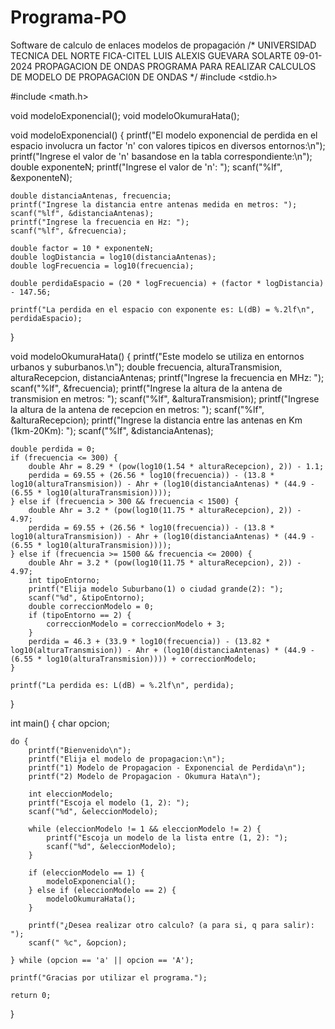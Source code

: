 # Programa-PO
Software de calculo de enlaces modelos de propagación
/*
UNIVERSIDAD TECNICA DEL NORTE
FICA-CITEL
LUIS ALEXIS GUEVARA SOLARTE
09-01-2024
PROPAGACION DE ONDAS
PROGRAMA PARA REALIZAR CALCULOS DE MODELO DE PROPAGACI0N DE ONDAS
*/
#include <stdio.h>

#include <math.h>

void modeloExponencial();
void modeloOkumuraHata();

void modeloExponencial() {
    printf("El modelo exponencial de perdida en el espacio involucra un factor 'n' con valores tipicos en diversos entornos:\n");
    printf("Ingrese el valor de 'n' basandose en la tabla correspondiente:\n");
    double exponenteN;
    printf("Ingrese el valor de 'n': ");
    scanf("%lf", &exponenteN);

    double distanciaAntenas, frecuencia;
    printf("Ingrese la distancia entre antenas medida en metros: ");
    scanf("%lf", &distanciaAntenas);
    printf("Ingrese la frecuencia en Hz: ");
    scanf("%lf", &frecuencia);

    double factor = 10 * exponenteN;
    double logDistancia = log10(distanciaAntenas);
    double logFrecuencia = log10(frecuencia);

    double perdidaEspacio = (20 * logFrecuencia) + (factor * logDistancia) - 147.56;

    printf("La perdida en el espacio con exponente es: L(dB) = %.2lf\n", perdidaEspacio);
}

void modeloOkumuraHata() {
    printf("Este modelo se utiliza en entornos urbanos y suburbanos.\n");
    double frecuencia, alturaTransmision, alturaRecepcion, distanciaAntenas;
    printf("Ingrese la frecuencia en MHz: ");
    scanf("%lf", &frecuencia);
    printf("Ingrese la altura de la antena de transmision en metros: ");
    scanf("%lf", &alturaTransmision);
    printf("Ingrese la altura de la antena de recepcion en metros: ");
    scanf("%lf", &alturaRecepcion);
    printf("Ingrese la distancia entre las antenas en Km (1km-20Km): ");
    scanf("%lf", &distanciaAntenas);

    double perdida = 0;
    if (frecuencia <= 300) {
        double Ahr = 8.29 * (pow(log10(1.54 * alturaRecepcion), 2)) - 1.1;
        perdida = 69.55 + (26.56 * log10(frecuencia)) - (13.8 * log10(alturaTransmision)) - Ahr + (log10(distanciaAntenas) * (44.9 - (6.55 * log10(alturaTransmision))));
    } else if (frecuencia > 300 && frecuencia < 1500) {
        double Ahr = 3.2 * (pow(log10(11.75 * alturaRecepcion), 2)) - 4.97;
        perdida = 69.55 + (26.56 * log10(frecuencia)) - (13.8 * log10(alturaTransmision)) - Ahr + (log10(distanciaAntenas) * (44.9 - (6.55 * log10(alturaTransmision))));
    } else if (frecuencia >= 1500 && frecuencia <= 2000) {
        double Ahr = 3.2 * (pow(log10(11.75 * alturaRecepcion), 2)) - 4.97;
        int tipoEntorno;
        printf("Elija modelo Suburbano(1) o ciudad grande(2): ");
        scanf("%d", &tipoEntorno);
        double correccionModelo = 0;
        if (tipoEntorno == 2) {
            correccionModelo = correccionModelo + 3;
        }
        perdida = 46.3 + (33.9 * log10(frecuencia)) - (13.82 * log10(alturaTransmision)) - Ahr + (log10(distanciaAntenas) * (44.9 - (6.55 * log10(alturaTransmision)))) + correccionModelo;
    }

    printf("La perdida es: L(dB) = %.2lf\n", perdida);
}

int main() {
    char opcion;

    do {
        printf("Bienvenido\n");
        printf("Elija el modelo de propagacion:\n");
        printf("1) Modelo de Propagacion - Exponencial de Perdida\n");
        printf("2) Modelo de Propagacion - Okumura Hata\n");

        int eleccionModelo;
        printf("Escoja el modelo (1, 2): ");
        scanf("%d", &eleccionModelo);

        while (eleccionModelo != 1 && eleccionModelo != 2) {
            printf("Escoja un modelo de la lista entre (1, 2): ");
            scanf("%d", &eleccionModelo);
        }

        if (eleccionModelo == 1) {
            modeloExponencial();
        } else if (eleccionModelo == 2) {
            modeloOkumuraHata();
        }

        printf("¿Desea realizar otro calculo? (a para si, q para salir): ");
        scanf(" %c", &opcion);

    } while (opcion == 'a' || opcion == 'A');

    printf("Gracias por utilizar el programa.");

    return 0;
}
